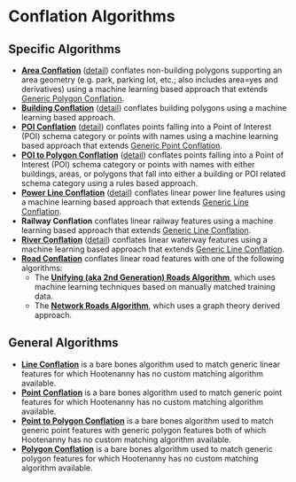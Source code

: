 
# Conflation Algorithms

## Specific Algorithms
* **[Area Conflation](https://github.com/ngageoint/hootenanny/blob/master/docs/user/OldDocs.asciidoc#area-to-area-conflation)** ([detail](https://github.com/ngageoint/hootenanny/blob/master/docs/algorithms/AreaToAreaConflation.asciidoc)) conflates non-building polygons supporting an
area geometry (e.g. park, parking lot, etc.; also includes area=yes and derivatives) using a machine learning based approach that extends 
[Generic Polygon Conflation](https://github.com/ngageoint/hootenanny/blob/master/docs/algorithms/ScriptConflation.asciidoc).
* **[Building Conflation](https://github.com/ngageoint/hootenanny/blob/master/docs/user/OldDocs.asciidoc#building-conflation)** ([detail](https://github.com/ngageoint/hootenanny/blob/master/docs/algorithms/BuildingConflation.asciidoc)) conflates building polygons using a machine learning based approach.
* **[POI Conflation](https://github.com/ngageoint/hootenanny/blob/master/docs/user/OldDocs.asciidoc#poi-conflation)** ([detail](https://github.com/ngageoint/hootenanny/blob/master/docs/algorithms/PoiToPoiConflation.asciidoc)) conflates points falling into a Point of Interest (POI) schema category or points with names using a machine learning based approach that extends [Generic Point Conflation](https://github.com/ngageoint/hootenanny/blob/master/docs/algorithms/ScriptConflation.asciidoc).
* **[POI to Polygon Conflation](https://github.com/ngageoint/hootenanny/blob/master/docs/user/OldDocs.asciidoc#poi-to-polygon-conflation)** ([detail](https://github.com/ngageoint/hootenanny/blob/master/docs/algorithms/PoiToPolygonConflation.asciidoc)) conflates points falling into a Point of Interest (POI) schema category or points with names with either buildings, areas, or polygons that fall into either a building or POI related schema category using a rules based approach.
* **[Power Line Conflation](https://github.com/ngageoint/hootenanny/blob/master/docs/algorithms/ScriptConflation.asciidoc)** ([detail](https://github.com/ngageoint/hootenanny/blob/master/docs/user/OldDocs.asciidoc#power-line-conflation)) conflates linear power
line features using a machine learning based approach that extends [Generic Line Conflation](https://github.com/ngageoint/hootenanny/blob/master/docs/algorithms/ScriptConflation.asciidoc).
* **Railway Conflation** conflates linear railway features using a machine learning based approach that extends [Generic Line Conflation](https://github.com/ngageoint/hootenanny/blob/master/docs/algorithms/ScriptConflation.asciidoc).
* **[River Conflation](https://github.com/ngageoint/hootenanny/blob/master/docs/algorithms/GenericLineConflation.asciidoc#river-conflation)** ([detail](https://github.com/ngageoint/hootenanny/blob/master/docs/user/OldDocs.asciidoc#river-conflation)) conflates linear waterway features using a machine learning based approach that extends [Generic Line Conflation](https://github.com/ngageoint/hootenanny/blob/master/docs/algorithms/ScriptConflation.asciidoc).
* **[Road Conflation](https://github.com/ngageoint/hootenanny/blob/master/docs/algorithms/RoadConflation.asciidoc#road-conflation)** conflates
linear road features with one of the following algorithms:
  * The **[Unifying (aka 2nd Generation) Roads Algorithm](https://github.com/ngageoint/hootenanny/blob/master/docs/algorithms/UnifyingConflation.asciidoc)**, which uses machine learning techniques based on manually matched training data.
  * The **[Network Roads Algorithm](https://github.com/ngageoint/hootenanny/blob/master/docs/algorithms/NetworkConflation.asciidoc)**, which uses a graph theory derived approach.

## General Algorithms
* **[Line Conflation](https://github.com/ngageoint/hootenanny/blob/master/docs/user/OldDocs.asciidoc#generic-geometry)** is a bare bones algorithm used to match generic linear features for which Hootenanny has no custom matching algorithm available. 
* **[Point Conflation](https://github.com/ngageoint/hootenanny/blob/master/docs/user/OldDocs.asciidoc#generic-geometry)** is a bare bones algorithm used to match generic point features for which Hootenanny has no custom matching algorithm available.
* **[Point to Polygon Conflation](https://github.com/ngageoint/hootenanny/blob/master/docs/user/OldDocs.asciidoc#generic-geometry)** is a bare bones algorithm used to match generic point features with generic polygon features both of which Hootenanny has no custom matching algorithm available. 
* **[Polygon Conflation](https://github.com/ngageoint/hootenanny/blob/master/docs/user/OldDocs.asciidoc#generic-geometry)** is a bare bones algorithm used to match generic polygon features for which Hootenanny has no custom matching algorithm available. 

